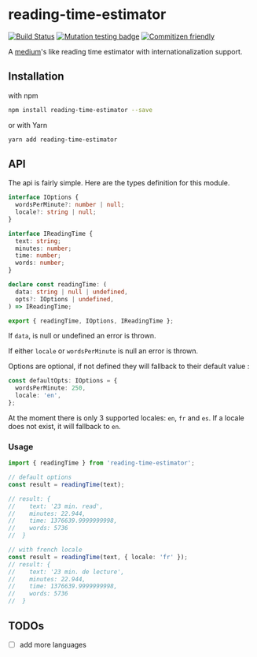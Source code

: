 # reading-time-estimator

[![Build Status](https://travis-ci.org/lbenie/reading-time-estimator.svg?branch=master)](https://travis-ci.org/lbenie/reading-time-estimator)
[![Mutation testing badge](https://badge.stryker-mutator.io/github.com/lbenie/reading-time-estimator/master)](https://stryker-mutator.github.io)
[![Commitizen friendly](https://img.shields.io/badge/commitizen-friendly-brightgreen.svg)](http://commitizen.github.io/cz-cli/)

A [medium](https://medium.com/)'s like reading time estimator with
internationalization support.

## Installation

with npm

```sh
npm install reading-time-estimator --save
```

or with Yarn

```sh
yarn add reading-time-estimator
```

## API

The api is fairly simple. Here are the types definition for this module.

```typescript
interface IOptions {
  wordsPerMinute?: number | null;
  locale?: string | null;
}

interface IReadingTime {
  text: string;
  minutes: number;
  time: number;
  words: number;
}

declare const readingTime: (
  data: string | null | undefined,
  opts?: IOptions | undefined,
) => IReadingTime;

export { readingTime, IOptions, IReadingTime };
```

If `data`, is null or undefined an error is thrown.

If either `locale` or `wordsPerMinute` is null an error is thrown.

Options are optional, if not defined they will fallback to their default value :

```typescript
const defaultOpts: IOptions = {
  wordsPerMinute: 250,
  locale: 'en',
};
```

At the moment there is only 3 supported locales: `en`, `fr` and `es`. If a
locale does not exist, it will fallback to `en`.

### Usage

```typescript
import { readingTime } from 'reading-time-estimator';

// default options
const result = readingTime(text);

// result: {
//    text: '23 min. read',
//    minutes: 22.944,
//    time: 1376639.9999999998,
//    words: 5736
//  }

// with french locale
const result = readingTime(text, { locale: 'fr' });
// result: {
//    text: '23 min. de lecture',
//    minutes: 22.944,
//    time: 1376639.9999999998,
//    words: 5736
//  }
```

## TODOs

- [ ] add more languages
